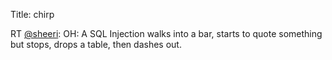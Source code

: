 Title: chirp

RT <a href="http://twitter.com/sheeri">@sheeri</a>: OH: A SQL Injection walks into a bar, starts to quote something but stops, drops a table, then dashes out.

